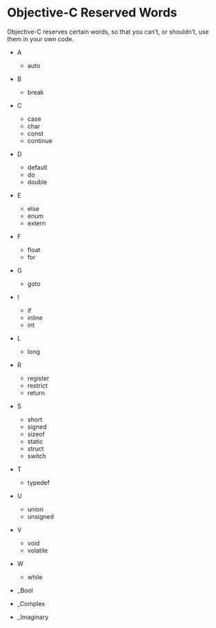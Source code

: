 # Objective-C Reserved Words

Objective-C reserves certain words, so that you can’t, or shouldn’t, use them in your own code.

- A
  - auto
- B
  - break
- C  
  - case 
  - char
  - const
  - continue
- D
  - default
  - do
  - double
- E
  - else
  - enum
  - extern
- F
  - float 
  - for 
- G
  - goto
- I
  - if
  - inline
  - int 
- L
  - long
- R
  - register
  - restrict
  - return
- S
  - short
  - signed
  - sizeof
  - static
  - struct
  - switch
- T
  - typedef
- U
  - union
  - unsigned
- V
  - void
  - volatile
- W
  - while

- _Bool
- _Complex
- _Imaginary

